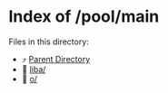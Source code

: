 
# Index of /pool/main
Files in this directory:
- ⤴ [Parent Directory](../)
- 📁 [liba/](liba)
- 📁 [o/](o)
